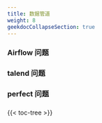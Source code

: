 ```yaml
---
title: 数据管道
weight: 8
geekdocCollapseSection: true
---
```


### Airflow 问题



### talend 问题



### perfect 问题


### 

{{< toc-tree >}}

